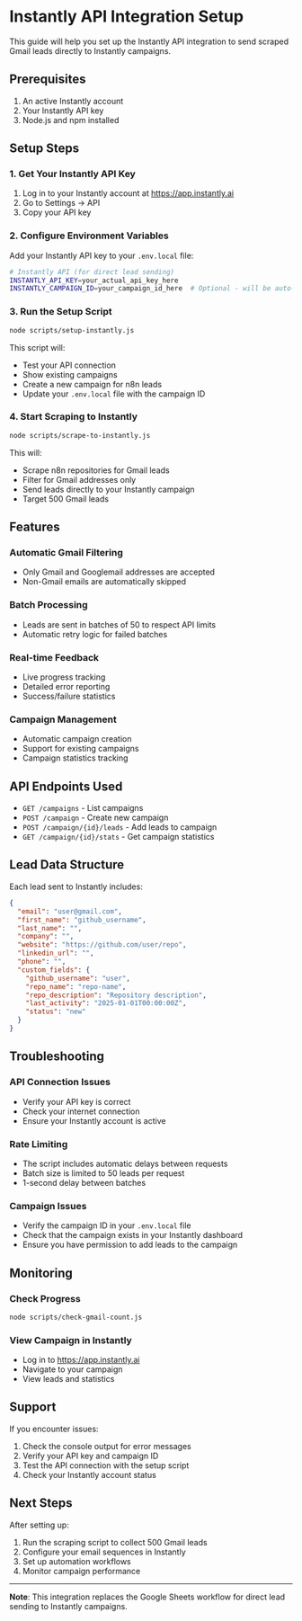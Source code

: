 # Instantly API Integration Setup

This guide will help you set up the Instantly API integration to send scraped Gmail leads directly to Instantly campaigns.

## Prerequisites

1. An active Instantly account
2. Your Instantly API key
3. Node.js and npm installed

## Setup Steps

### 1. Get Your Instantly API Key

1. Log in to your Instantly account at https://app.instantly.ai
2. Go to Settings → API
3. Copy your API key

### 2. Configure Environment Variables

Add your Instantly API key to your `.env.local` file:

```bash
# Instantly API (for direct lead sending)
INSTANTLY_API_KEY=your_actual_api_key_here
INSTANTLY_CAMPAIGN_ID=your_campaign_id_here  # Optional - will be auto-created
```

### 3. Run the Setup Script

```bash
node scripts/setup-instantly.js
```

This script will:
- Test your API connection
- Show existing campaigns
- Create a new campaign for n8n leads
- Update your `.env.local` file with the campaign ID

### 4. Start Scraping to Instantly

```bash
node scripts/scrape-to-instantly.js
```

This will:
- Scrape n8n repositories for Gmail leads
- Filter for Gmail addresses only
- Send leads directly to your Instantly campaign
- Target 500 Gmail leads

## Features

### Automatic Gmail Filtering
- Only Gmail and Googlemail addresses are accepted
- Non-Gmail emails are automatically skipped

### Batch Processing
- Leads are sent in batches of 50 to respect API limits
- Automatic retry logic for failed batches

### Real-time Feedback
- Live progress tracking
- Detailed error reporting
- Success/failure statistics

### Campaign Management
- Automatic campaign creation
- Support for existing campaigns
- Campaign statistics tracking

## API Endpoints Used

- `GET /campaigns` - List campaigns
- `POST /campaign` - Create new campaign
- `POST /campaign/{id}/leads` - Add leads to campaign
- `GET /campaign/{id}/stats` - Get campaign statistics

## Lead Data Structure

Each lead sent to Instantly includes:

```json
{
  "email": "user@gmail.com",
  "first_name": "github_username",
  "last_name": "",
  "company": "",
  "website": "https://github.com/user/repo",
  "linkedin_url": "",
  "phone": "",
  "custom_fields": {
    "github_username": "user",
    "repo_name": "repo-name",
    "repo_description": "Repository description",
    "last_activity": "2025-01-01T00:00:00Z",
    "status": "new"
  }
}
```

## Troubleshooting

### API Connection Issues
- Verify your API key is correct
- Check your internet connection
- Ensure your Instantly account is active

### Rate Limiting
- The script includes automatic delays between requests
- Batch size is limited to 50 leads per request
- 1-second delay between batches

### Campaign Issues
- Verify the campaign ID in your `.env.local` file
- Check that the campaign exists in your Instantly dashboard
- Ensure you have permission to add leads to the campaign

## Monitoring

### Check Progress
```bash
node scripts/check-gmail-count.js
```

### View Campaign in Instantly
- Log in to https://app.instantly.ai
- Navigate to your campaign
- View leads and statistics

## Support

If you encounter issues:

1. Check the console output for error messages
2. Verify your API key and campaign ID
3. Test the API connection with the setup script
4. Check your Instantly account status

## Next Steps

After setting up:

1. Run the scraping script to collect 500 Gmail leads
2. Configure your email sequences in Instantly
3. Set up automation workflows
4. Monitor campaign performance

---

**Note**: This integration replaces the Google Sheets workflow for direct lead sending to Instantly campaigns.
